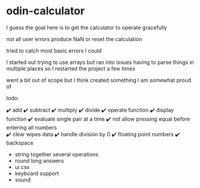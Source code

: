 # odin-calculator

I guess the goal here is to get the calculator to operate gracefully

not all user errors produce NaN or reset the calculation

tried to catch most basic errors I could

I started out trying to use arrays but ran into issues having to parse things in multiple places so I restarted the project a few times

went a bit out of scope but I think created something I am somewhat proud of

todo:

✔️ add
✔️ subtract
✔️ multiply
✔️ divide
✔️ operate function
✔️ display function
✔️ evaluate single pair at a time
✔️ not allow pressing equal before entering all numbers  
✔️ clear wipes data
✔️ handle division by 0
✔️ floating point numbers
✔️ backspace

-   string together several operations
-   round long answers
-   ui css
-   keyboard support
-   sound
